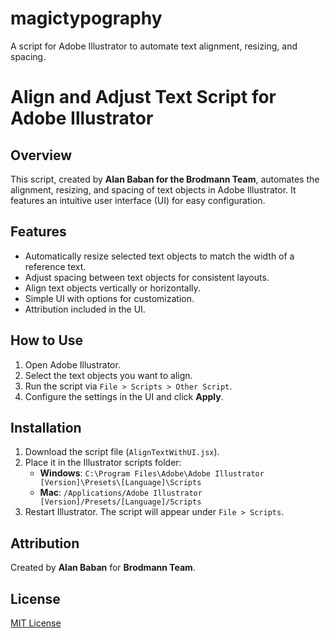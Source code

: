 # magictypography
A script for Adobe Illustrator to automate text alignment, resizing, and spacing.
# Align and Adjust Text Script for Adobe Illustrator

## Overview
This script, created by **Alan Baban for the Brodmann Team**, automates the alignment, resizing, and spacing of text objects in Adobe Illustrator. It features an intuitive user interface (UI) for easy configuration.

## Features
- Automatically resize selected text objects to match the width of a reference text.
- Adjust spacing between text objects for consistent layouts.
- Align text objects vertically or horizontally.
- Simple UI with options for customization.
- Attribution included in the UI.

## How to Use
1. Open Adobe Illustrator.
2. Select the text objects you want to align.
3. Run the script via `File > Scripts > Other Script`.
4. Configure the settings in the UI and click **Apply**.

## Installation
1. Download the script file (`AlignTextWithUI.jsx`).
2. Place it in the Illustrator scripts folder:
   - **Windows**: `C:\Program Files\Adobe\Adobe Illustrator [Version]\Presets\[Language]\Scripts`
   - **Mac**: `/Applications/Adobe Illustrator [Version]/Presets/[Language]/Scripts`
3. Restart Illustrator. The script will appear under `File > Scripts`.

## Attribution
Created by **Alan Baban** for **Brodmann Team**.

## License
[MIT License](LICENSE)
